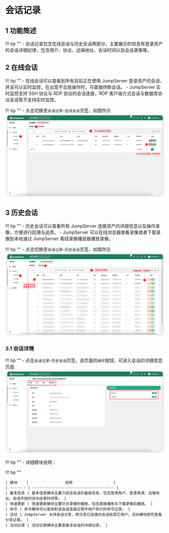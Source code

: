 # 会话记录
## 1 功能简述
!!! tip ""
    - 会话记录包含在线会话与历史会话两部分，主要展示的信息有登录资产的会话详细纪律，包含用户、协议、远端地址、会话时间以及会话录像等。

## 2 在线会话
!!! tip ""
    - 在线会话可以查看到所有目前正在使用 JumpServer 登录资产的会话。并且可以实时监控，在出现不合规操作时，可直接终断会话。
    - JumpServer 实时监控支持 SSH 协议与 RDP 协议的会话连接，RDP 客户端方式会话与数据库协议会话暂不支持实时监控。

!!! tip ""
    - 点击切换至`会话记录`-`在线会话`页签，如图所示
![session_record01](../../../img/session_record01.png)

## 3 历史会话
!!! tip ""
    - 历史会话可以查看所有 JumpServer 连接资产的详细信息以及操作录像，方便进行回溯与追责。
    - JumpServer 可以在线浏览器查看录像或者下载录像到本地通过 JumpServer 离线录像播放器播放录像。

!!! tip ""
    - 点击切换至`会话记录`-`历史会话`页签，如图所示
![session_record02](../../../img/session_record02.png)

### 3.1 会话详情
!!! tip ""
    - 点击`会话记录`-`历史会话`页签，该页面的`编号`按钮，可进入会话的详细信息页面.
![session_record03](../../../img/session_record03.png)  

!!! tip ""
    - 详细模块说明：

!!! tip ""

    | 模块    |                说明                  |
    | ------- | ------------------------------------ |
    | 基本信息 | 基本信息模块主要介绍该会话的基础信息，包含登录用户、登录来源、远端地址、会话开始时间与结束时间等。 |
    | 快速更新 | 快速更新模块主要针对录像的播放，包含直接播放与下载录像后播放。 |
    | 命令 | 命令模块可以查询到该会话连接过程中用户执行的命令记录。 |
    | 活动 | JumpServer 支持会话分享，即分享已连接的会话给其它用户。活动模块即可查看分享记录。 |
    | 活动记录 | 活动记录模块主要查看该会话的详细记录。 |
